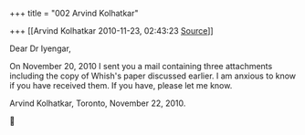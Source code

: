 +++
title = "002 Arvind Kolhatkar"

+++
[[Arvind Kolhatkar	2010-11-23, 02:43:23 [Source](https://groups.google.com/g/samskrita/c/gA4uIjGgGgc)]]



Dear Dr Iyengar,

  

On November 20, 2010 I sent you a mail containing three attachments including the copy of Whish's paper discussed earlier. I am anxious to know if you have received them. If you have, please let me know.



Arvind Kolhatkar, Toronto, November 22, 2010.



